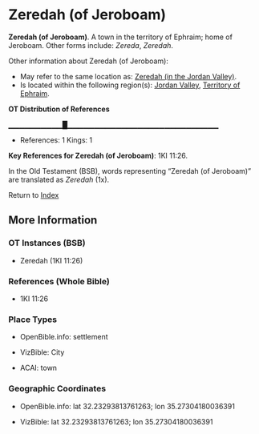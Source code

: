 # Zeredah (of Jeroboam)
**Zeredah (of Jeroboam)**. 
A town in the territory of Ephraim; home of Jeroboam. 
Other forms include: 
*Zereda*, *Zeredah*. 




Other information about Zeredah (of Jeroboam):


* May refer to the same location as: 
[Zeredah (in the Jordan Valley)](Zeredah.md). 
* Is located within the following region(s): 
[Jordan Valley](JordanValley.md), [Territory of Ephraim](TerritoryOfEphraim.md). 


**OT Distribution of References**

▁▁▁▁▁▁▁▁▁▁█▁▁▁▁▁▁▁▁▁▁▁▁▁▁▁▁▁▁▁▁▁▁▁▁▁▁▁▁
* References: 1 Kings: 1



**Key References for Zeredah (of Jeroboam)**: 
1KI 11:26. 


In the Old Testament (BSB), words representing “Zeredah (of Jeroboam)” are translated as 
*Zeredah* (1x). 




Return to [Index](00-Index.md)

## More Information

### OT Instances (BSB)

* Zeredah (1KI 11:26)



### References (Whole Bible)

* 1KI 11:26


### Place Types

* OpenBible.info: settlement

* VizBible: City

* ACAI: town



### Geographic Coordinates

* OpenBible.info: lat 32.23293813761263; lon 35.27304180036391

* VizBible: lat 32.23293813761263; lon 35.27304180036391




